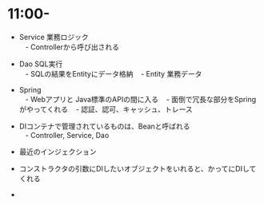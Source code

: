 # 11:00-

- Service 業務ロジック  
    - Controllerから呼び出される  

- Dao SQL実行  
    - SQLの結果をEntityにデータ格納
    - Entity 業務データ  

- Spring  
    - Webアプリと Java標準のAPIの間に入る
    - 面倒で冗長な部分をSpringがやってくれる
    - 認証、認可、キャッシュ、トレース

- DIコンテナで管理されているものは、Beanと呼ばれる  
    - Controller, Service, Dao

- 最近のインジェクション
- コンストラクタの引数にDIしたいオブジェクトをいれると、かってにDIしてくれる
- 
